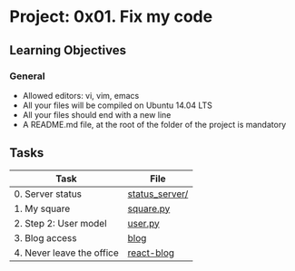 # Project: 0x01. Fix my code

<h2>Learning Objectives</h2>

<h3>General</h3>

<ul>
<li>Allowed editors: vi, vim, emacs</li>
<li>All your files will be compiled on Ubuntu 14.04 LTS</li>
<li>All your files should end with a new line</li>
<li>A README.md file, at the root of the folder of the project is mandatory</li>
</ul>

<h2>Tasks</h2>

| Task | File |
| ---- | ---- |
| 0. Server status | [status_server/](./status_server/) |
| 1. My square | [square.py](./square.py) |
| 2. Step 2: User model | [user.py](./user.py) |
| 3. Blog access | [blog](./blog) |
| 4. Never leave the office | [react-blog](./react-blog) |
